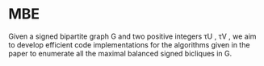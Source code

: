 # MBE
Given a signed bipartite graph G and two positive integers τU , τV , we aim to develop efficient code implementations for the algorithms given in the paper to enumerate all the maximal balanced signed bicliques in G.  
